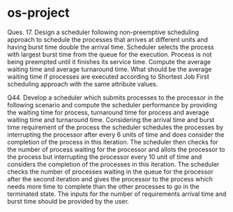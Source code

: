 # os-project
Ques. 17. Design a scheduler following non-preemptive scheduling approach to schedule the processes that arrives at different 
units and having burst time double the arrival time. Scheduler selects the process with largest burst time from the queue for 
the execution. Process is not being preempted until it finishes its service time. Compute the average waiting time and average 
turnaround time. What should be the average waiting time if processes are executed according to Shortest Job First scheduling 
approach with the same attribute values.

Q44. Develop a scheduler which submits processes to the processor in the following scenario and compute the scheduler performance 
by providing the waiting time for process, turnaround time for process and average waiting time and turnaround time.
Considering the arrival time and burst time requirement of the process the scheduler schedules the processes by interrupting the 
processor after every 6 units of time and does consider the completion of the process in this iteration. The scheduler then checks 
for the number of process waiting for the processor and allots the processor to the process but interrupting the processor every 
10 unit of time and considers the completion of the processes in this iteration. The scheduler checks the number of processes 
waiting in the queue for the processor after the second iteration and gives the processor to the process which needs more time to 
complete than the other processes to go in the terminated state.
The inputs for the number of requirements arrival time and burst time should be provided by the user.
